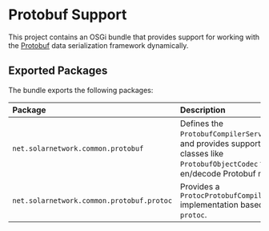 # Protobuf Support

This project contains an OSGi bundle that provides support for working with the [Protobuf][protobuf] 
data serialization framework dynamically.

## Exported Packages

The bundle exports the following packages:

| Package | Description |
|:---------|:------------|
| `net.solarnetwork.common.protobuf`  | Defines the `ProtobufCompilerService` API and provides supporting classes like `ProtobufObjectCodec` to en/decode Protobuf messages. |
| `net.solarnetwork.common.protobuf.protoc`  | Provides a `ProtocProtobufCompilerService` implementation based on `protoc`. |

[protobuf]: https://developers.google.com/protocol-buffers
